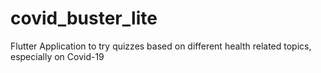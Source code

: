 # covid_buster_lite

Flutter Application to try quizzes based on different health related topics, especially on Covid-19

